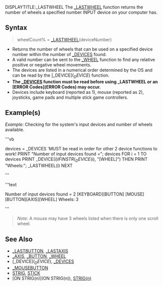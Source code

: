DISPLAYTITLE:_LASTWHEEL
The [_LASTWHEEL](_LASTWHEEL) function returns the number of wheels a specified number INPUT device on your computer has.


## Syntax

>  wheelCount% = [_LASTWHEEL](_LASTWHEEL)(deviceNumber)


* Returns the number of wheels that can be used on a specified device number within the number of [_DEVICES](_DEVICES) found.
* A valid number can be sent to the [_WHEEL](_WHEEL) function to find any relative positive or negative wheel movements. 
* The devices are listed in a numerical order determined by the OS and can be read by the [_DEVICE$](_DEVICE$) function.
* **The [_DEVICES](_DEVICES) function must be read before using _LASTWHEEL or an [ERROR Codes](ERROR Codes) may occur.**
* Devices include keyboard (reported as 1), mouse (reported as 2), joysticks, game pads and multiple stick game controllers.


## Example(s)

*Example:* Checking for the system's input devices and number of wheels available.

'''vb

devices = _DEVICES  'MUST be read in order for other 2 device functions to work!
PRINT "Number of input devices found ="; devices
FOR i = 1 TO devices
  PRINT _DEVICE$(i)
  IF INSTR(_DEVICE$(i), "[WHEEL]") THEN PRINT "Wheels:"; _LASTWHEEL(i)
NEXT 

'''

'''text

Number of input devices found = 2
[KEYBOARD][BUTTON]
[MOUSE][BUTTON][AXIS][WHEEL]
Wheels: 3

'''

>  *Note:* A mouse may have 3 wheels listed when there is only one scroll wheel.


## See Also

* [_LASTBUTTON](_LASTBUTTON), [_LASTAXIS](_LASTAXIS)
* [_AXIS](_AXIS), [_BUTTON](_BUTTON), [_WHEEL](_WHEEL)
* [_DEVICE$](_DEVICE$), [_DEVICES](_DEVICES)
* [_MOUSEBUTTON](_MOUSEBUTTON)
* [STRIG](STRIG), [STICK](STICK)
* [ON STRIG(n)](ON STRIG(n)), [STRIG(n)](STRIG(n))




